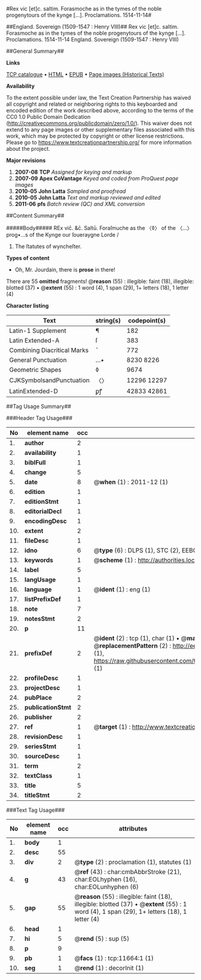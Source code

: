 #Rex vic [et]c. saltim. Forasmoche as in the tymes of the noble progenytours of the kynge [...]. Proclamations. 1514-11-14#

##England. Sovereign (1509-1547 : Henry VIII)##
Rex vic [et]c. saltim. Forasmoche as in the tymes of the noble progenytours of the kynge [...].
Proclamations. 1514-11-14
England. Sovereign (1509-1547 : Henry VIII)

##General Summary##

**Links**

[TCP catalogue](http://www.ota.ox.ac.uk/tcp/)  • 
[HTML](http://tei.it.ox.ac.uk/tcp/Texts-HTML/free/A21/A21463.html)  • 
[EPUB](http://tei.it.ox.ac.uk/tcp/Texts-EPUB/free/A21/A21463.epub) • 
[Page images (Historical Texts)](https://historicaltexts.jisc.ac.uk/eebo-99846678e)

**Availability**

To the extent possible under law, the Text Creation Partnership has waived all copyright and related or neighboring rights to this keyboarded and encoded edition of the work described above, according to the terms of the CC0 1.0 Public Domain Dedication (http://creativecommons.org/publicdomain/zero/1.0/). This waiver does not extend to any page images or other supplementary files associated with this work, which may be protected by copyright or other license restrictions. Please go to https://www.textcreationpartnership.org/ for more information about the project.

**Major revisions**

1. __2007-08__ __TCP__ *Assigned for keying and markup*
1. __2007-09__ __Apex CoVantage__ *Keyed and coded from ProQuest page images*
1. __2010-05__ __John Latta__ *Sampled and proofread*
1. __2010-05__ __John Latta__ *Text and markup reviewed and edited*
1. __2011-06__ __pfs__ *Batch review (QC) and XML conversion*

##Content Summary##

#####Body#####
REx vic̄. &c̄. Saltū. Foraſmuche as the 〈◊〉 of the 〈…〉 prog•…s of the Kynge our ſoueraygne Lorde / 
1. The ſtatutes of wyncheſter.

**Types of content**

  * Oh, Mr. Jourdain, there is **prose** in there!

There are 55 **omitted** fragments! 
 @__reason__ (55) : illegible: faint (18), illegible: blotted (37)  •  @__extent__ (55) : 1 word (4), 1 span (29), 1+ letters (18), 1 letter (4)

**Character listing**


|Text|string(s)|codepoint(s)|
|---|---|---|
|Latin-1 Supplement|¶|182|
|Latin Extended-A|ſ|383|
|Combining             Diacritical Marks|̄|772|
|General Punctuation|…•|8230 8226|
|Geometric Shapes|◊|9674|
|CJKSymbolsandPunctuation|〈〉|12296 12297|
|LatinExtended-D|ꝑꝭ|42833 42861|

##Tag Usage Summary##

###Header Tag Usage###

|No|element name|occ|attributes|
|---|---|---|---|
|1.|__author__|2||
|2.|__availability__|1||
|3.|__biblFull__|1||
|4.|__change__|5||
|5.|__date__|8| @__when__ (1) : 2011-12 (1)|
|6.|__edition__|1||
|7.|__editionStmt__|1||
|8.|__editorialDecl__|1||
|9.|__encodingDesc__|1||
|10.|__extent__|2||
|11.|__fileDesc__|1||
|12.|__idno__|6| @__type__ (6) : DLPS (1), STC (2), EEBO-CITATION (1), PROQUEST (1), VID (1)|
|13.|__keywords__|1| @__scheme__ (1) : http://authorities.loc.gov/ (1)|
|14.|__label__|5||
|15.|__langUsage__|1||
|16.|__language__|1| @__ident__ (1) : eng (1)|
|17.|__listPrefixDef__|1||
|18.|__note__|7||
|19.|__notesStmt__|2||
|20.|__p__|11||
|21.|__prefixDef__|2| @__ident__ (2) : tcp (1), char (1)  •  @__matchPattern__ (2) : ([0-9\-]+):([0-9IVX]+) (1), (.+) (1)  •  @__replacementPattern__ (2) : http://eebo.chadwyck.com/downloadtiff?vid=$1&page=$2 (1), https://raw.githubusercontent.com/textcreationpartnership/Texts/master/tcpchars.xml#$1 (1)|
|22.|__profileDesc__|1||
|23.|__projectDesc__|1||
|24.|__pubPlace__|2||
|25.|__publicationStmt__|2||
|26.|__publisher__|2||
|27.|__ref__|1| @__target__ (1) : http://www.textcreationpartnership.org/docs/. (1)|
|28.|__revisionDesc__|1||
|29.|__seriesStmt__|1||
|30.|__sourceDesc__|1||
|31.|__term__|2||
|32.|__textClass__|1||
|33.|__title__|5||
|34.|__titleStmt__|2||


###Text Tag Usage###

|No|element name|occ|attributes|
|---|---|---|---|
|1.|__body__|1||
|2.|__desc__|55||
|3.|__div__|2| @__type__ (2) : proclamation (1), statutes (1)|
|4.|__g__|43| @__ref__ (43) : char:cmbAbbrStroke (21), char:EOLhyphen (16), char:EOLunhyphen (6)|
|5.|__gap__|55| @__reason__ (55) : illegible: faint (18), illegible: blotted (37)  •  @__extent__ (55) : 1 word (4), 1 span (29), 1+ letters (18), 1 letter (4)|
|6.|__head__|1||
|7.|__hi__|5| @__rend__ (5) : sup (5)|
|8.|__p__|9||
|9.|__pb__|1| @__facs__ (1) : tcp:11664:1 (1)|
|10.|__seg__|1| @__rend__ (1) : decorInit (1)|
